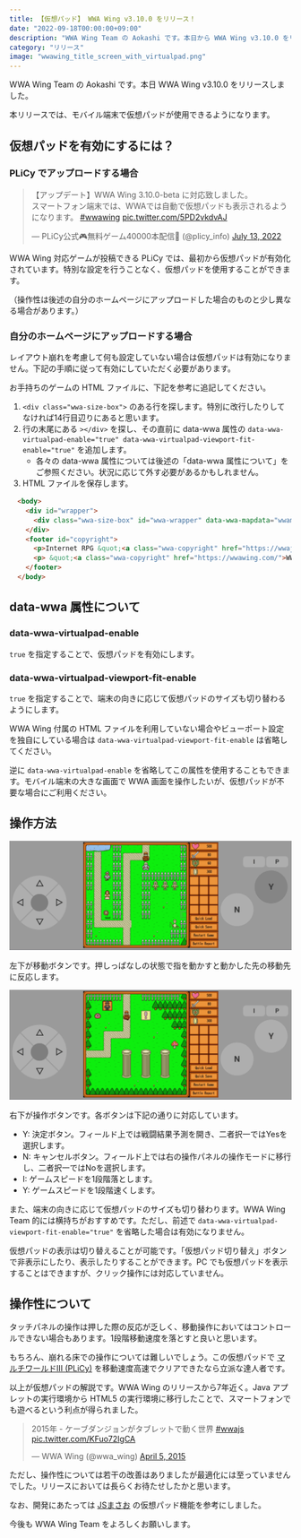 ```yaml
---
title: 【仮想パッド】 WWA Wing v3.10.0 をリリース！
date: "2022-09-18T00:00:00+09:00"
description: "WWA Wing Team の Aokashi です。本日から WWA Wing v3.10.0 をリリースしました。本リリースではモバイルデバイスで仮想パッドが使用できるようになります。"
category: "リリース"
image: "wwawing_title_screen_with_virtualpad.png"
---
```


WWA Wing Team の Aokashi です。本日 WWA Wing v3.10.0 をリリースしました。

本リリースでは、モバイル端末で仮想パッドが使用できるようになります。

## 仮想パッドを有効にするには？

### PLiCy でアップロードする場合

<blockquote class="twitter-tweet"><p lang="ja" dir="ltr">【アップデート】WWA Wing 3.10.0-beta に対応致しました。<br>スマートフォン端末では、WWAでは自動で仮想パッドも表示されるようになります。 <a href="https://twitter.com/hashtag/wwawing?src=hash&amp;ref_src=twsrc%5Etfw">#wwawing</a> <a href="https://t.co/5PD2vkdvAJ">pic.twitter.com/5PD2vkdvAJ</a></p>&mdash; PLiCy公式🎮無料ゲーム40000本配信🎉 (@plicy_info) <a href="https://twitter.com/plicy_info/status/1547187358503964672?ref_src=twsrc%5Etfw">July 13, 2022</a></blockquote>

WWA Wing 対応ゲームが投稿できる PLiCy では、最初から仮想パッドが有効化されています。特別な設定を行うことなく、仮想パッドを使用することができます。

（操作性は後述の自分のホームページにアップロードした場合のものと少し異なる場合があります。）

### 自分のホームページにアップロードする場合

レイアウト崩れを考慮して何も設定していない場合は仮想パッドは有効になりません。下記の手順に従って有効にしていただく必要があります。

お手持ちのゲームの HTML ファイルに、下記を参考に追記してください。

1. `<div class="wwa-size-box">` のある行を探します。特別に改行したりしてなければ14行目辺りにあると思います。
2. 行の末尾にある `></div>` を探し、その直前に data-wwa 属性の `data-wwa-virtualpad-enable="true" data-wwa-virtualpad-viewport-fit-enable="true"` を追加します。
    - 各々の data-wwa 属性については後述の「data-wwa 属性について」をご参照ください。状況に応じて外す必要があるかもしれません。
3. HTML ファイルを保存します。

```html
  <body>
    <div id="wrapper">
      <div class="wwa-size-box" id="wwa-wrapper" data-wwa-mapdata="wwamap.dat" data-wwa-urlgate-enable="true" data-wwa-title-img="cover.gif" data-wwa-autosave="200" data-wwa-virtualpad-enable="true" data-wwa-virtualpad-viewport-fit-enable="true"></div>
    </div>
    <footer id="copyright">
      <p>Internet RPG &quot;<a class="wwa-copyright" href="https://wwajp.com/">World Wide Adventure</a>&quot; 1996-2016 &copy; NAO</p>
      <p> &quot;<a class="wwa-copyright" href="https://wwawing.com/">WWA Wing</a>&quot; 2013-2022 &copy; WWA Wing Team</p>
    </footer>
  </body>
```

## data-wwa 属性について

### data-wwa-virtualpad-enable

`true` を指定することで、仮想パッドを有効にします。

### data-wwa-virtualpad-viewport-fit-enable

`true` を指定することで、端末の向きに応じて仮想パッドのサイズも切り替わるようにします。

WWA Wing 付属の HTML ファイルを利用していない場合やビューポート設定を独自にしている場合は `data-wwa-virtualpad-viewport-fit-enable` は省略してください。

逆に `data-wwa-virtualpad-enable` を省略してこの属性を使用することもできます。モバイル端末の大きな画面で WWA 画面を操作したいが、仮想パッドが不要な場合にご利用ください。

## 操作方法

![wwawing_virtualpad_control_basic.gif](wwawing_virtualpad_control_basic.gif)

左下が移動ボタンです。押しっぱなしの状態で指を動かすと動かした先の移動先に反応します。

![wwawing_virtualpad_control_saving.gif](wwawing_virtualpad_control_saving.gif)

右下が操作ボタンです。各ボタンは下記の通りに対応しています。

- Y: 決定ボタン。フィールド上では戦闘結果予測を開き、二者択一ではYesを選択します。
- N: キャンセルボタン。フィールド上では右の操作パネルの操作モードに移行し、二者択一ではNoを選択します。
- I: ゲームスピードを1段階落とします。
- Y: ゲームスピードを1段階速くします。

また、端末の向きに応じて仮想パッドのサイズも切り替わります。WWA Wing Team 的には横持ちがおすすめです。ただし、前述で `data-wwa-virtualpad-viewport-fit-enable="true"` を省略した場合は有効になりません。

仮想パッドの表示は切り替えることが可能です。「仮想パッド切り替え」ボタンで非表示にしたり、表示したりすることができます。PC でも仮想パッドを表示することはできますが、クリック操作には対応していません。

## 操作性について

タッチパネルの操作は押した際の反応が乏しく、移動操作においてはコントロールできない場合もあります。1段階移動速度を落とすと良いと思います。

もちろん、崩れる床での操作については難しいでしょう。この仮想パッドで [マルチワールドⅢ (PLiCy)](https://plicy.net/GamePlay/13361) を移動速度高速でクリアできたなら立派な達人者です。

以上が仮想パッドの解説です。WWA Wing のリリースから7年近く。Java アプレットの実行環境から HTML5 の実行環境に移行したことで、スマートフォンでも遊べるという利点が得られました。

<blockquote class="twitter-tweet"><p lang="ja" dir="ltr">2015年 - ケーブダンジョンがタブレットで動く世界 <a href="https://twitter.com/hashtag/wwajs?src=hash&amp;ref_src=twsrc%5Etfw">#wwajs</a> <a href="http://t.co/KFuo72IgCA">pic.twitter.com/KFuo72IgCA</a></p>&mdash; WWA Wing (@wwa_wing) <a href="https://twitter.com/wwa_wing/status/584684483728650241?ref_src=twsrc%5Etfw">April 5, 2015</a></blockquote>

ただし、操作性については若干の改善はありましたが最適化には至っていませんでした。リリースにおいては長らくお待たせしたかと思います。

なお、開発にあたっては [JSまさお](https://ryo-9399.github.io/) の仮想パッド機能を参考にしました。

今後も WWA Wing Team をよろしくお願いします。
